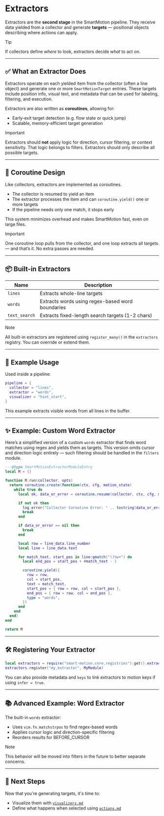 # Extractors

Extractors are the **second stage** in the SmartMotion pipeline. They receive data yielded from a collector and generate **targets** — positional objects describing where actions can apply.

> [!TIP]
> If collectors define _where_ to look, extractors decide _what_ to act on.

---

## ✅ What an Extractor Does

Extractors operate on each yielded item from the collector (often a line object) and generate one or more `SmartMotionTarget` entries. These targets include position info, visual text, and metadata that can be used for labeling, filtering, and execution.

Extractors are also written as **coroutines**, allowing for:

- Early-exit target detection (e.g. flow state or quick jump)
- Scalable, memory-efficient target generation

> [!IMPORTANT]
> Extractors should **not** apply logic for direction, cursor filtering, or context sensitivity. That logic belongs to filters. Extractors should only describe all possible targets.

---

## 🧠 Coroutine Design

Like collectors, extractors are implemented as coroutines.

- The collector is resumed to yield an item
- The extractor processes the item and can `coroutine.yield()` one or more targets
- If the pipeline needs only one match, it stops early

This system minimizes overhead and makes SmartMotion fast, even on large files.

> [!IMPORTANT]
> One coroutine loop pulls from the collector, and one loop extracts all targets — and that’s it. No extra passes are needed.

---

## 📦 Built-in Extractors

| Name          | Description                                      |
| ------------- | ------------------------------------------------ |
| `lines`       | Extracts whole-line targets                      |
| `words`       | Extracts words using regex-based word boundaries |
| `text_search` | Extracts fixed-length search targets (1-2 chars) |

> [!NOTE]
> All built-in extractors are registered using `register_many()` in the `extractors` registry. You can override or extend them.

---

## 🧱 Example Usage

Used inside a pipeline:

```lua
pipeline = {
  collector = "lines",
  extractor = "words",
  visualizer = "hint_start",
}
```

This example extracts visible words from all lines in the buffer.

---

## ✨ Example: Custom Word Extractor

Here’s a simplified version of a custom `words` extractor that finds word matches using regex and yields them as targets. This version omits cursor and direction logic entirely — such filtering should be handled in the `filters` module.

```lua
---@type SmartMotionExtractorModuleEntry
local M = {}

function M.run(collector, opts)
  return coroutine.create(function(ctx, cfg, motion_state)
    while true do
      local ok, data_or_error = coroutine.resume(collector, ctx, cfg, motion_state)

      if not ok then
        log.error("Collector Coroutine Error: " .. tostring(data_or_error))
        break
      end

      if data_or_error == nil then
        break
      end

      local row = line_data.line_number
      local line = line_data.text

      for match_text, start_pos in line:gmatch("()%w+") do
        local end_pos = start_pos + #match_text - 1

        coroutine.yield({
          row = row,
          col = start_pos,
          text = match_text,
          start_pos = { row = row, col = start_pos },
          end_pos = { row = row, col = end_pos },
          type = "words",
        })
      end
    end
  end)
end

return M
```

---

## 🛠 Registering Your Extractor

```lua
local extractors = require("smart-motion.core.registries"):get().extractors
extractors.register("my_extractor", MyModule)
```

You can also provide metadata and `keys` to link extractors to motion keys if using `infer = true`.

---

## 📚 Advanced Example: Word Extractor

The built-in `words` extractor:

- Uses `vim.fn.matchstrpos` to find regex-based words
- Applies cursor logic and direction-specific filtering
- Reorders results for BEFORE_CURSOR

> [!NOTE]
> This behavior will be moved into filters in the future to better separate concerns.

---

## 🔗 Next Steps

Now that you're generating targets, it's time to:

- Visualize them with [`visualizers.md`](./visualizers.md)
- Define what happens when selected using [`actions.md`](./actions.md)
